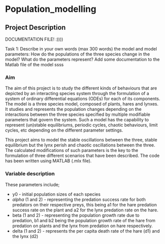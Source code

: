 # Population_modelling
## Project Description

DOCUMENTATION FILE! :))))

Task 1: Describe in your own words (max 300 words) the model and model parameters: How do the populations of the three species change in the model? What do the parameters represent? Add some documentation to the Matlab file of the model
ssss

### Aim 
The aim of this project is to study the different kinds of behaviours that are depicted by an interacting species system through the formulation of a system of ordinary differential equations (ODEs) for each of its components. The model is a three species model, composed of plants, hares and lynxes. It studies and represents the population changes depending on the interactions between the three species specified by multiple modifiable parameters that govern the system. Such a model has the capability to represent (un)stable equilibriums, periodic cycles, chaotic behaviours, limit cycles, etc depending on the different parameter settings. 

This project aims to model the stable oscillations between the three, stable equilibrium but the lynx perish and chaotic oscillations between the three. The calculated modifications of such parameters is the key to the formulation of three different scenarios that have been described. The code has been written using MATLAB (.mlx file). 

### Variable description
These parameters include; 
-  y0 - initial population sizes of each species
-  *alpha* (1 and 2) - representing the predation success rate for both predators on their respective preys, this being a1 for the hare predation success rate on the plant and a2 for the lynx predation rate on the hare. 
-  beta (1 and 2) - representing the population growth rate due to predation, b1 and b2 being the population growth rate of the hare from predation on plants and the lynx from predation on hare respectively. 
-  delta (1 and 2) - represents the per capita death rate of the hare (d1) and the lynx (d2)

